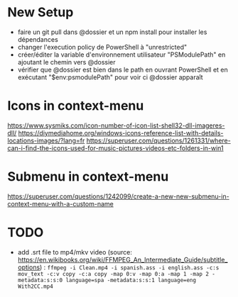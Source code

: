 # New Setup

* faire un git pull dans @dossier et un npm install pour installer les dépendances
* changer l'execution policy de PowerShell à "unrestricted"
* créer/éditer la variable d'environnement utilisateur "PSModulePath" en ajoutant le chemin vers @dossier
* vérifier que @dossier est bien dans le path en ouvrant PowerShell et en exécutant "$env:psmodulePath" pour voir ci @dossier apparaît

# Icons in context-menu

https://www.sysmiks.com/icon-number-of-icon-list-shell32-dll-imageres-dll/
https://diymediahome.org/windows-icons-reference-list-with-details-locations-images/?lang=fr
https://superuser.com/questions/1261331/where-can-i-find-the-icons-used-for-music-pictures-videos-etc-folders-in-win1

# Submenu in context-menu

https://superuser.com/questions/1242099/create-a-new-new-submenu-in-context-menu-with-a-custom-name


# TODO

- add .srt file to mp4/mkv video (source:  https://en.wikibooks.org/wiki/FFMPEG_An_Intermediate_Guide/subtitle_options) : 
`ffmpeg -i Clean.mp4 -i spanish.ass -i english.ass -c:s mov_text -c:v copy -c:a copy -map 0:v -map 0:a -map 1 -map 2 -metadata:s:s:0 language=spa -metadata:s:s:1 language=eng With2CC.mp4`

